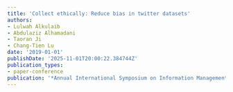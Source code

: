 ```yaml
---
title: 'Collect ethically: Reduce bias in twitter datasets'
authors:
- Lulwah Alkulaib
- Abdulaziz Alhamadani
- Taoran Ji
- Chang-Tien Lu
date: '2019-01-01'
publishDate: '2025-11-01T20:00:22.384744Z'
publication_types:
- paper-conference
publication: '*Annual International Symposium on Information Management and Big Data*'
---
```


